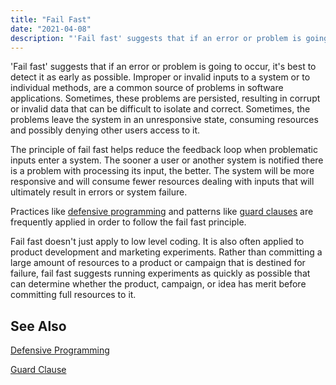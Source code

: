 ```yaml
---
title: "Fail Fast"
date: "2021-04-08"
description: "'Fail fast' suggests that if an error or problem is going to occur, it's best to detect it as early as possible."
---
```


'Fail fast' suggests that if an error or problem is going to occur, it's best to detect it as early as possible. Improper or invalid inputs to a system or to individual methods, are a common source of problems in software applications. Sometimes, these problems are persisted, resulting in corrupt or invalid data that can be difficult to isolate and correct. Sometimes, the problems leave the system in an unresponsive state, consuming resources and possibly denying other users access to it.

The principle of fail fast helps reduce the feedback loop when problematic inputs enter a system. The sooner a user or another system is notified there is a problem with processing its input, the better. The system will be more responsive and will consume fewer resources dealing with inputs that will ultimately result in errors or system failure.

Practices like [defensive programming](/practices/defensive-programming) and patterns like [guard clauses](/design-patterns/guard-clause) are frequently applied in order to follow the fail fast principle.

Fail fast doesn't just apply to low level coding. It is also often applied to product development and marketing experiments. Rather than committing a large amount of resources to a product or campaign that is destined for failure, fail fast suggests running experiments as quickly as possible that can determine whether the product, campaign, or idea has merit before committing full resources to it.

## See Also

[Defensive Programming](/practices/defensive-programming)

[Guard Clause](/patterns/guard-clause)
